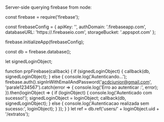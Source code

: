 Server-side querying firebase from node:

const firebase = require('firebase');

const firebaseConfig = {
    apiKey: '<your-api-key>',
    authDomain: '<your-domain>.firebaseapp.com',
    databaseURL: 'https://<your-domain>.firebaseio.com',
    storageBucket: '<your-domain>.appspot.com'
};

firebase.initializeApp(firebaseConfig);

const db = firebase.database();

let signedLoginObject;

function prpFirebase(callback) {
    if (signedLoginObject) {
        callback(db, signedLoginObject);
    } else {
        console.log('Autenticando...');
        firebase.auth().signInWithEmailAndPassword('acdcjunior@gmail.com', 'parale1234567').catch(error => {
            console.log('Erro ao autenticar :', error);
        }).then(loginObject => {
            if (loginObject) {
                console.log('Autenticado com sucesso!');
                signedLoginObject = loginObject;
                callback(db, signedLoginObject);
            } else {
                console.log('Autenticacao realizada sem sucesso:', loginObject);
            }
        });
    }
}
    let ref = db.ref('users/' + loginObject.uid + '/extratos');
